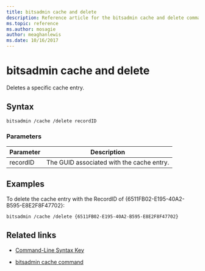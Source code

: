 ```yaml
---
title: bitsadmin cache and delete
description: Reference article for the bitsadmin cache and delete command, which deletes a specific cache entry.
ms.topic: reference
ms.author: mosagie
author: meaghanlewis
ms.date: 10/16/2017
---
```


# bitsadmin cache and delete

Deletes a specific cache entry.

## Syntax

```
bitsadmin /cache /delete recordID
```

### Parameters

| Parameter | Description |
| -------------- | -------------- |
| recordID | The GUID associated with the cache entry. |

## Examples

To delete the cache entry with the RecordID of {6511FB02-E195-40A2-B595-E8E2F8F47702}:

```
bitsadmin /cache /delete {6511FB02-E195-40A2-B595-E8E2F8F47702}
```

## Related links

- [Command-Line Syntax Key](command-line-syntax-key.md)

- [bitsadmin cache command](bitsadmin-cache.md)
